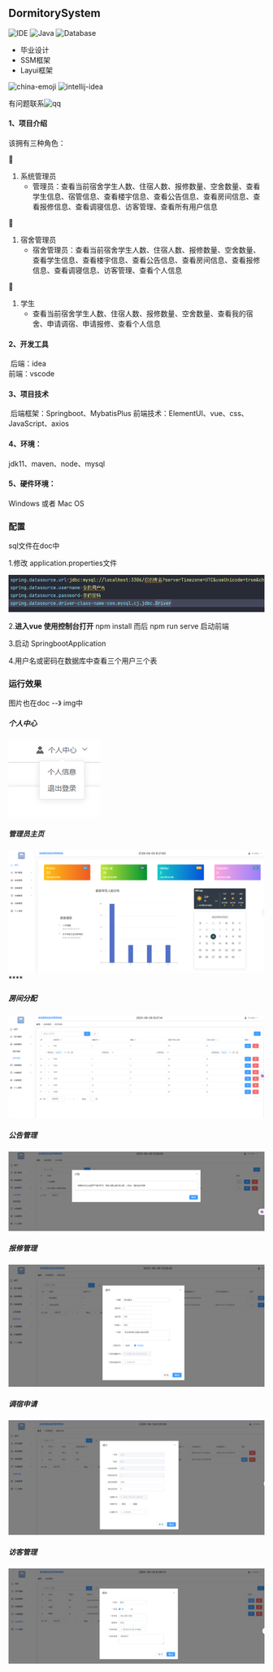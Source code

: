## DormitorySystem

![IDE](https://img.shields.io/badge/IDE-IntelliJ%20IDEA-brightgreen.svg) ![Java](https://img.shields.io/badge/Java-11-blue.svg) ![Database](https://img.shields.io/badge/Database-MySQL5.7-lightgrey.svg) 

- 毕业设计
- SSM框架
- Layui框架

<img width="48" height="48" src="https://img.icons8.com/emoji/48/china-emoji.png" alt="china-emoji"/>
 <img width="40" height="40" src="https://img.icons8.com/color/30/intellij-idea.png" alt="intellij-idea"/>

有问题联系![qq](https://img.shields.io/badge/QQ-1786234724-blue.svg)

#### 1、项目介绍

该拥有三种角色：

:older_man:

1. 系统管理员
   * 管理员：查看当前宿舍学生人数、住宿人数、报修数量、空舍数量、查看学生信息、宿管信息、查看楼宇信息、查看公告信息、查看房间信息、查看报修信息、查看调寝信息、访客管理、查看所有用户信息

:woman:

1. 宿舍管理员
   * 宿舍管理员：查看当前宿舍学生人数、住宿人数、报修数量、空舍数量、查看学生信息、查看楼宇信息、查看公告信息、查看房间信息、查看报修信息、查看调寝信息、访客管理、查看个人信息

:baby:

1. 学生
   * 查看当前宿舍学生人数、住宿人数、报修数量、空舍数量、查看我的宿舍、申请调宿、申请报修、查看个人信息

#### 2、开发工具

​	后端：idea   
​	前端：vscode

#### 3、项目技术

​	后端框架：Springboot、MybatisPlus
​	前端技术：ElementUI、vue、css、JavaScript、axios

#### 4、环境：

jdk11、maven、node、mysql

#### 5、硬件环境：

Windows 或者 Mac OS

### 配置

sql文件在doc中

1.修改 application.properties文件

![image-20230606103746253](.\doc\img\image-20230606103746253.png)

2.**进入vue  使用控制台打开**   npm install  而后 npm run serve 启动前端

3.启动 SpringbootApplication

4.用户名或密码在数据库中查看三个用户三个表

### 运行效果

图片也在doc --》 img中

##### 个人中心

![image-20230606103018796](.\doc\img\image-20230606103018796.png)

##### 管理员主页

![image-20230606102728701](.\doc\img\image-20230606102728701.png)****

##### 房间分配

![image-20230606102757841](.\doc\img\image-20230606102757841.png)

##### 公告管理

**![image-20230606102826036](.\doc\img\image-20230606102826036.png)**

##### 报修管理

![image-20230606102903528](.\doc\img\image-20230606102903528.png)

##### 调宿申请

![image-20230606102924321](.\doc\img\image-20230606102924321.png)

##### 访客管理

![image-20230606102948727](.\doc\img\image-20230606102948727.png)
